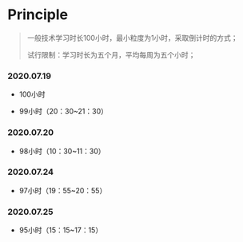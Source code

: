 # Principle

> 一般技术学习时长100小时，最小粒度为1小时，采取倒计时的方式；
>
> 试行限制：学习时长为五个月，平均每周为五个小时；

### 2020.07.19

* 100小时

* 99小时（20：30~21：30）

### 2020.07.20

* 98小时（10：30~11：30）

### 2020.07.24

* 97小时（19：55~20：55）

### 2020.07.25

* 95小时（15：15~17：15）
